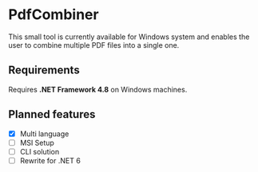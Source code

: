 # PdfCombiner
This small tool is currently available for Windows system and enables the user to combine multiple PDF files into a single one.

## Requirements
Requires **.NET Framework 4.8** on Windows machines.

## Planned features
- [x] Multi language
- [ ] MSI Setup
- [ ] CLI solution
- [ ] Rewrite for .NET 6

